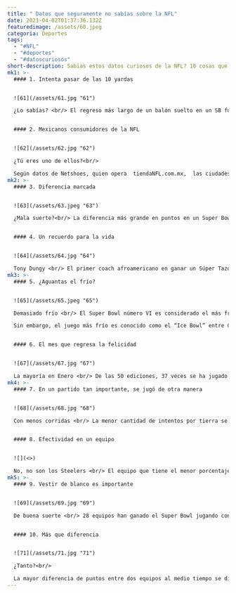 ```yaml
---
title: " Datos que seguramente no sabías sobre la NFL"
date: 2021-04-02T01:37:36.132Z
featuredimage: /assets/60.jpeg
categoria: Deportes
tags:
  - "#NFL"
  - "#deportes"
  - "#datoscuriosos"
short-description: Sabias estos datos curiosos de la NFL? 10 cosas que seguramente no sabias
mk1: >-
  #### 1. Intenta pasar de las 10 yardas


  ![61](/assets/61.jpg "61")

  ¿Lo sabías? <br/> El regreso más largo de un balón suelto en un SB fue de 49 yardas por Mike Bass de Pieles Rojas en el SB VII.


  #### 2. Mexicanos consumidores de la NFL


  ![62](/assets/62.jpg "62")

  ¿Tú eres uno de ellos?<br/>

  Según datos de Netshoes, quien opera  tiendaNFL.com.mx,  las ciudades dónde se venden más productos de la NFL en México son: DF, Estado de México, Jalisco, Nuevo León y Coahuila.
mk2: >-
  #### 3. Diferencia marcada


  ![63](/assets/63.jpeg "63")

  ¿Mala suerte?<br/> La diferencia más grande en puntos en un Super Bowl se dio en el partido entre San Francisco quien ganó con 55 puntos vs Denver que obtuvo 10 pts (SB XXIV).


  #### 4. Un recuerdo para la vida


  ![64](/assets/64.jpg "64")

  Tony Dungy <br/> El primer coach afroamericano en ganar un Súper Tazón fue Tony Dungy de los Potros de Indianápolis (SB XLI).
mk3: >-
  #### 5. ¿Aguantas el frío?


  ![65](/assets/65.jpeg "65")

  Demasiado frío <br/> El Super Bowl número VI es considerado el más frío, se jugó a 3.9 grados Celsius.

  Sin embargo, el juego más frío es conocido como el “Ice Bowl” entre Cowboys y Packers. La temperatura era de -25 grados Celsius con sensación térmica de hasta -37 grados en algún punto del juego. Packers gano 21-17


  #### 6. El mes que regresa la felicidad


  ![67](/assets/67.jpg "67")

  La mayoría en Enero <br/> De las 50 ediciones, 37 veces se ha jugado el SB durante el mes de enero.
mk4: >-
  #### 7. En un partido tan importante, se jugó de otra manera


  ![68](/assets/68.jpg "68")

  Con menos corridas <br/> La menor cantidad de intentos por tierra se dio en el Super Bowl XLV en donde los Acereros de Pittsburgh y los Empacadores de Green Bay corrieron en conjunto 36 veces.


  #### 8. Efectividad en un equipo


  ![](<>)

  No, no son los Steelers <br/> El equipo que tiene el menor porcentaje de pases completos en la historia del Super Bowl es Denver (SB XII).
mk5: >-
  #### 9. Vestir de blanco es importante


  ![69](/assets/69.jpg "69")

  De buena suerte <br/> 28 equipos han ganado el Super Bowl jugando con jersey blanco, de visitantes.


  #### 10. Más que diferencia


  ![71](/assets/71.jpg "71")

  ¿Tanto?<br/>

  La mayor diferencia de puntos entre dos equipos al medio tiempo se dio en el Super Bowl XXII, de Washington sobre Denver. con 42 -10
---
```

